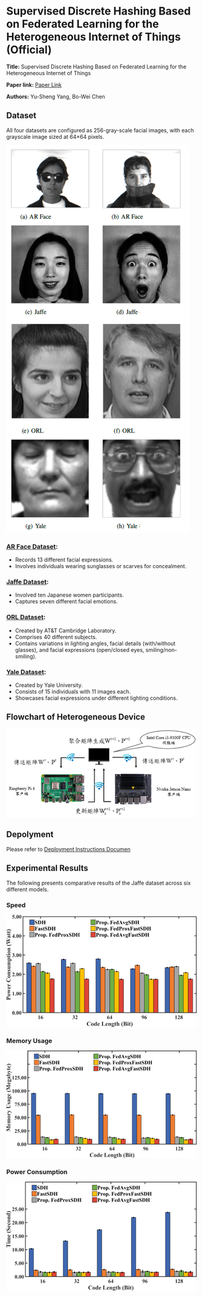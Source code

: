 # Supervised Discrete Hashing Based on Federated Learning for the Heterogeneous Internet of Things (Official)


**Title:** Supervised Discrete Hashing Based on Federated
Learning for the Heterogeneous Internet of Things

**Paper link:** [Paper Link](https://ndltd.ncl.edu.tw/cgi-bin/gs32/gsweb.cgi/ccd=ky58RT/record?r1=1&h1=7)

**Authors:** Yu-Sheng Yang, Bo-Wei Chen


## Dataset
All four datasets are configured as 256-gray-scale facial images, with each grayscale image sized at 64×64 pixels.

![image](https://github.com/YANGYUSHENG8338/FedSDH-for-IoT/blob/master/img/Dataset_pic.png)

### [AR Face Dataset](https://www2.ece.ohio-state.edu/~aleix/ARdatabase.html):
* Records 13 different facial expressions.
* Involves individuals wearing sunglasses or scarves for concealment.

### [Jaffe Dataset](https://paperswithcode.com/dataset/jaffe):
* Involved ten Japanese women participants.
* Captures seven different facial emotions.

### [ORL Dataset](https://paperswithcode.com/dataset/orl):
* Created by AT&T Cambridge Laboratory.
* Comprises 40 different subjects.
* Contains variations in lighting angles, facial details (with/without glasses), and facial expressions (open/closed eyes, smiling/non-smiling).

### [Yale Dataset](https://cvc.cs.yale.edu/cvc/projects/yalefaces/yalefaces.html):
* Created by Yale University.
* Consists of 15 individuals with 11 images each.
* Showcases facial expressions under different lighting conditions.


## Flowchart of Heterogeneous Device  
![image](https://github.com/YANGYUSHENG8338/FedSDH-for-IoT/blob/master/img/FedSDHforIoT.png)

## Depolyment 
Please refer to [Deployment Instructions Documen](https://github.com/YANGYUSHENG8338/FedSDH-for-IoT/blob/master/Deployment%20Instructions%20Documen.pdf)

## Experimental Results
The following presents comparative results of the Jaffe dataset across six different models.

### Speed
![image](https://github.com/YANGYUSHENG8338/FedSDH-for-IoT/blob/master/img/JAFFE_Code_Length_ALL_POWER.png)
### Memory Usage
![image](https://github.com/YANGYUSHENG8338/FedSDH-for-IoT/blob/master/img/JAFFE_Code_Length_ALL_MEMORY.png)
### Power Consumption
![image](https://github.com/YANGYUSHENG8338/FedSDH-for-IoT/blob/master/img/JAFFE_Code_Length_ALL_SPEED.png)




